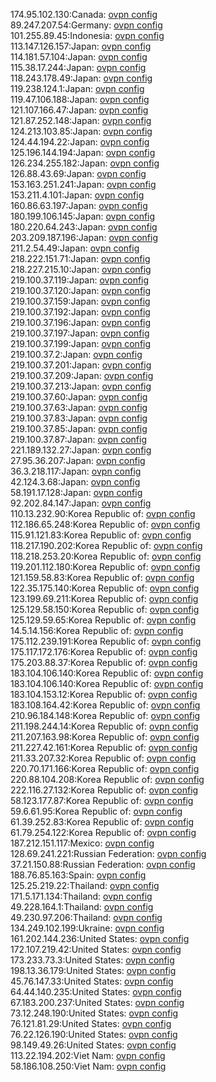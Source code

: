 174.95.102.130:Canada: [ovpn config](vpn/174_95_102_130.ovpn)  
89.247.207.54:Germany: [ovpn config](vpn/89_247_207_54.ovpn)  
101.255.89.45:Indonesia: [ovpn config](vpn/101_255_89_45.ovpn)  
113.147.126.157:Japan: [ovpn config](vpn/113_147_126_157.ovpn)  
114.181.57.104:Japan: [ovpn config](vpn/114_181_57_104.ovpn)  
115.38.17.244:Japan: [ovpn config](vpn/115_38_17_244.ovpn)  
118.243.178.49:Japan: [ovpn config](vpn/118_243_178_49.ovpn)  
119.238.124.1:Japan: [ovpn config](vpn/119_238_124_1.ovpn)  
119.47.106.188:Japan: [ovpn config](vpn/119_47_106_188.ovpn)  
121.107.166.47:Japan: [ovpn config](vpn/121_107_166_47.ovpn)  
121.87.252.148:Japan: [ovpn config](vpn/121_87_252_148.ovpn)  
124.213.103.85:Japan: [ovpn config](vpn/124_213_103_85.ovpn)  
124.44.194.22:Japan: [ovpn config](vpn/124_44_194_22.ovpn)  
125.196.144.194:Japan: [ovpn config](vpn/125_196_144_194.ovpn)  
126.234.255.182:Japan: [ovpn config](vpn/126_234_255_182.ovpn)  
126.88.43.69:Japan: [ovpn config](vpn/126_88_43_69.ovpn)  
153.163.251.241:Japan: [ovpn config](vpn/153_163_251_241.ovpn)  
153.211.4.101:Japan: [ovpn config](vpn/153_211_4_101.ovpn)  
160.86.63.197:Japan: [ovpn config](vpn/160_86_63_197.ovpn)  
180.199.106.145:Japan: [ovpn config](vpn/180_199_106_145.ovpn)  
180.220.64.243:Japan: [ovpn config](vpn/180_220_64_243.ovpn)  
203.209.187.196:Japan: [ovpn config](vpn/203_209_187_196.ovpn)  
211.2.54.49:Japan: [ovpn config](vpn/211_2_54_49.ovpn)  
218.222.151.71:Japan: [ovpn config](vpn/218_222_151_71.ovpn)  
218.227.215.10:Japan: [ovpn config](vpn/218_227_215_10.ovpn)  
219.100.37.119:Japan: [ovpn config](vpn/219_100_37_119.ovpn)  
219.100.37.120:Japan: [ovpn config](vpn/219_100_37_120.ovpn)  
219.100.37.159:Japan: [ovpn config](vpn/219_100_37_159.ovpn)  
219.100.37.192:Japan: [ovpn config](vpn/219_100_37_192.ovpn)  
219.100.37.196:Japan: [ovpn config](vpn/219_100_37_196.ovpn)  
219.100.37.197:Japan: [ovpn config](vpn/219_100_37_197.ovpn)  
219.100.37.199:Japan: [ovpn config](vpn/219_100_37_199.ovpn)  
219.100.37.2:Japan: [ovpn config](vpn/219_100_37_2.ovpn)  
219.100.37.201:Japan: [ovpn config](vpn/219_100_37_201.ovpn)  
219.100.37.209:Japan: [ovpn config](vpn/219_100_37_209.ovpn)  
219.100.37.213:Japan: [ovpn config](vpn/219_100_37_213.ovpn)  
219.100.37.60:Japan: [ovpn config](vpn/219_100_37_60.ovpn)  
219.100.37.63:Japan: [ovpn config](vpn/219_100_37_63.ovpn)  
219.100.37.83:Japan: [ovpn config](vpn/219_100_37_83.ovpn)  
219.100.37.85:Japan: [ovpn config](vpn/219_100_37_85.ovpn)  
219.100.37.87:Japan: [ovpn config](vpn/219_100_37_87.ovpn)  
221.189.132.27:Japan: [ovpn config](vpn/221_189_132_27.ovpn)  
27.95.36.207:Japan: [ovpn config](vpn/27_95_36_207.ovpn)  
36.3.218.117:Japan: [ovpn config](vpn/36_3_218_117.ovpn)  
42.124.3.68:Japan: [ovpn config](vpn/42_124_3_68.ovpn)  
58.191.17.128:Japan: [ovpn config](vpn/58_191_17_128.ovpn)  
92.202.84.147:Japan: [ovpn config](vpn/92_202_84_147.ovpn)  
110.13.232.90:Korea Republic of: [ovpn config](vpn/110_13_232_90.ovpn)  
112.186.65.248:Korea Republic of: [ovpn config](vpn/112_186_65_248.ovpn)  
115.91.121.83:Korea Republic of: [ovpn config](vpn/115_91_121_83.ovpn)  
118.217.190.202:Korea Republic of: [ovpn config](vpn/118_217_190_202.ovpn)  
118.218.253.20:Korea Republic of: [ovpn config](vpn/118_218_253_20.ovpn)  
119.201.112.180:Korea Republic of: [ovpn config](vpn/119_201_112_180.ovpn)  
121.159.58.83:Korea Republic of: [ovpn config](vpn/121_159_58_83.ovpn)  
122.35.175.140:Korea Republic of: [ovpn config](vpn/122_35_175_140.ovpn)  
123.199.69.211:Korea Republic of: [ovpn config](vpn/123_199_69_211.ovpn)  
125.129.58.150:Korea Republic of: [ovpn config](vpn/125_129_58_150.ovpn)  
125.129.59.65:Korea Republic of: [ovpn config](vpn/125_129_59_65.ovpn)  
14.5.14.156:Korea Republic of: [ovpn config](vpn/14_5_14_156.ovpn)  
175.112.239.191:Korea Republic of: [ovpn config](vpn/175_112_239_191.ovpn)  
175.117.172.176:Korea Republic of: [ovpn config](vpn/175_117_172_176.ovpn)  
175.203.88.37:Korea Republic of: [ovpn config](vpn/175_203_88_37.ovpn)  
183.104.106.140:Korea Republic of: [ovpn config](vpn/183_104_106_140.ovpn)  
183.104.106.140:Korea Republic of: [ovpn config](vpn/183_104_106_140.ovpn)  
183.104.153.12:Korea Republic of: [ovpn config](vpn/183_104_153_12.ovpn)  
183.108.164.42:Korea Republic of: [ovpn config](vpn/183_108_164_42.ovpn)  
210.96.184.148:Korea Republic of: [ovpn config](vpn/210_96_184_148.ovpn)  
211.198.244.14:Korea Republic of: [ovpn config](vpn/211_198_244_14.ovpn)  
211.207.163.98:Korea Republic of: [ovpn config](vpn/211_207_163_98.ovpn)  
211.227.42.161:Korea Republic of: [ovpn config](vpn/211_227_42_161.ovpn)  
211.33.207.32:Korea Republic of: [ovpn config](vpn/211_33_207_32.ovpn)  
220.70.171.166:Korea Republic of: [ovpn config](vpn/220_70_171_166.ovpn)  
220.88.104.208:Korea Republic of: [ovpn config](vpn/220_88_104_208.ovpn)  
222.116.27.132:Korea Republic of: [ovpn config](vpn/222_116_27_132.ovpn)  
58.123.177.87:Korea Republic of: [ovpn config](vpn/58_123_177_87.ovpn)  
59.6.61.95:Korea Republic of: [ovpn config](vpn/59_6_61_95.ovpn)  
61.39.252.83:Korea Republic of: [ovpn config](vpn/61_39_252_83.ovpn)  
61.79.254.122:Korea Republic of: [ovpn config](vpn/61_79_254_122.ovpn)  
187.212.151.117:Mexico: [ovpn config](vpn/187_212_151_117.ovpn)  
128.69.241.221:Russian Federation: [ovpn config](vpn/128_69_241_221.ovpn)  
37.21.150.88:Russian Federation: [ovpn config](vpn/37_21_150_88.ovpn)  
188.76.85.163:Spain: [ovpn config](vpn/188_76_85_163.ovpn)  
125.25.219.22:Thailand: [ovpn config](vpn/125_25_219_22.ovpn)  
171.5.171.134:Thailand: [ovpn config](vpn/171_5_171_134.ovpn)  
49.228.164.1:Thailand: [ovpn config](vpn/49_228_164_1.ovpn)  
49.230.97.206:Thailand: [ovpn config](vpn/49_230_97_206.ovpn)  
134.249.102.199:Ukraine: [ovpn config](vpn/134_249_102_199.ovpn)  
161.202.144.236:United States: [ovpn config](vpn/161_202_144_236.ovpn)  
172.107.219.42:United States: [ovpn config](vpn/172_107_219_42.ovpn)  
173.233.73.3:United States: [ovpn config](vpn/173_233_73_3.ovpn)  
198.13.36.179:United States: [ovpn config](vpn/198_13_36_179.ovpn)  
45.76.147.33:United States: [ovpn config](vpn/45_76_147_33.ovpn)  
64.44.140.235:United States: [ovpn config](vpn/64_44_140_235.ovpn)  
67.183.200.237:United States: [ovpn config](vpn/67_183_200_237.ovpn)  
73.12.248.190:United States: [ovpn config](vpn/73_12_248_190.ovpn)  
76.121.81.29:United States: [ovpn config](vpn/76_121_81_29.ovpn)  
76.22.126.190:United States: [ovpn config](vpn/76_22_126_190.ovpn)  
98.149.49.26:United States: [ovpn config](vpn/98_149_49_26.ovpn)  
113.22.194.202:Viet Nam: [ovpn config](vpn/113_22_194_202.ovpn)  
58.186.108.250:Viet Nam: [ovpn config](vpn/58_186_108_250.ovpn)  
